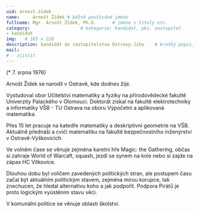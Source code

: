 ```yaml
---
uid: arnost.zidek
name:     Arnošt Žídek # běžně používáné jméno
fullname: Mgr. Arnošt Žídek, Ph.D.  	# jméno s tituly etc.
category:                 	# kategorie: kandidat, pks, zastupitel
- kandidat 
img:   # 165 x 220
description: kandidát do zastupitelstva Ostravy-Jihu   	# kratký popis, max 160 znaků
mail:
# - zjistit
---
```


(* 7. srpna 1976) 

Arnošt Žídek se narodil v Ostravě, kde dodnes žije. 

Vystudoval obor Učitelství matematiky a fyziky na přírodovědecké fakultě Univerzity Palackého v Olomouci. Doktorát získal na fakultě elektrotechniky a informatiky VŠB - TU Ostrava na oboru Výpočetní a aplikovaná matematika. 

Přes 15 let pracuje na katedře matematiky a deskriptivní geometrie na VŠB. Aktuálně přednáší a cvičí matematiku na fakultě bezpečnostního inženýrství v Ostravě-Výškovicích. 

Ve volném čase se věnuje zejména karetní hře Magic: the Gathering, občas si zahraje World of Warcaft, squash, jezdí se synem na kole nebo si zajde na zápas HC Vítkovice. 

Dlouhou dobu byl voličem zavedených politických stran, ale postupem času začal být aktuálním politickým stavem, zejména mírou korupce, tak znechucen, že hledal alternativu koho a jak podpořit. Podpora Pirátů je proto logickým vyústěním stavu věci. 

V komunální politice se věnuje oblasti školství.
